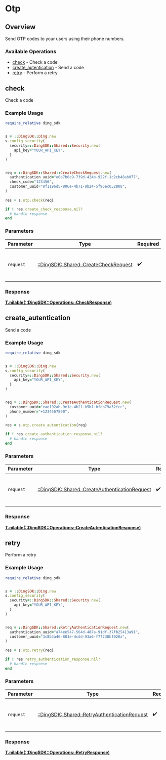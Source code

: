 # Otp


## Overview

Send OTP codes to your users using their phone numbers.

### Available Operations

* [check](#check) - Check a code
* [create_autentication](#create_autentication) - Send a code
* [retry](#retry) - Perform a retry

## check

Check a code

### Example Usage

```ruby
require_relative ding_sdk


s = ::DingSDK::Ding.new
s.config_security(
  security=::DingSDK::Shared::Security.new(
    api_key="YOUR_API_KEY",
  )
)


req = ::DingSDK::Shared::CreateCheckRequest.new(
  authentication_uuid="e0e7b0e9-739d-424b-922f-1c2cb48ab077",
  check_code="123456",
  customer_uuid="8f1196d5-806e-4b71-9b24-5f96ec052808",
)
    
res = s.otp.check(req)

if ! res.create_check_response.nil?
  # handle response
end

```

### Parameters

| Parameter                                                                          | Type                                                                               | Required                                                                           | Description                                                                        |
| ---------------------------------------------------------------------------------- | ---------------------------------------------------------------------------------- | ---------------------------------------------------------------------------------- | ---------------------------------------------------------------------------------- |
| `request`                                                                          | [::DingSDK::Shared::CreateCheckRequest](../../models/shared/createcheckrequest.md) | :heavy_check_mark:                                                                 | The request object to use for the request.                                         |


### Response

**[T.nilable(::DingSDK::Operations::CheckResponse)](../../models/operations/checkresponse.md)**


## create_autentication

Send a code

### Example Usage

```ruby
require_relative ding_sdk


s = ::DingSDK::Ding.new
s.config_security(
  security=::DingSDK::Shared::Security.new(
    api_key="YOUR_API_KEY",
  )
)


req = ::DingSDK::Shared::CreateAuthenticationRequest.new(
  customer_uuid="eae192ab-9e1e-4b21-b5b1-bfcb79a32fcc",
  phone_number="+1234567890",
)
    
res = s.otp.create_autentication(req)

if ! res.create_authentication_response.nil?
  # handle response
end

```

### Parameters

| Parameter                                                                                            | Type                                                                                                 | Required                                                                                             | Description                                                                                          |
| ---------------------------------------------------------------------------------------------------- | ---------------------------------------------------------------------------------------------------- | ---------------------------------------------------------------------------------------------------- | ---------------------------------------------------------------------------------------------------- |
| `request`                                                                                            | [::DingSDK::Shared::CreateAuthenticationRequest](../../models/shared/createauthenticationrequest.md) | :heavy_check_mark:                                                                                   | The request object to use for the request.                                                           |


### Response

**[T.nilable(::DingSDK::Operations::CreateAutenticationResponse)](../../models/operations/createautenticationresponse.md)**


## retry

Perform a retry

### Example Usage

```ruby
require_relative ding_sdk


s = ::DingSDK::Ding.new
s.config_security(
  security=::DingSDK::Shared::Security.new(
    api_key="YOUR_API_KEY",
  )
)


req = ::DingSDK::Shared::RetryAuthenticationRequest.new(
  authentication_uuid="a74ee547-564d-487a-91df-37fb25413a91",
  customer_uuid="3c8b3a46-881e-4cdd-93a6-f7f238bf020a",
)
    
res = s.otp.retry(req)

if ! res.retry_authentication_response.nil?
  # handle response
end

```

### Parameters

| Parameter                                                                                          | Type                                                                                               | Required                                                                                           | Description                                                                                        |
| -------------------------------------------------------------------------------------------------- | -------------------------------------------------------------------------------------------------- | -------------------------------------------------------------------------------------------------- | -------------------------------------------------------------------------------------------------- |
| `request`                                                                                          | [::DingSDK::Shared::RetryAuthenticationRequest](../../models/shared/retryauthenticationrequest.md) | :heavy_check_mark:                                                                                 | The request object to use for the request.                                                         |


### Response

**[T.nilable(::DingSDK::Operations::RetryResponse)](../../models/operations/retryresponse.md)**

